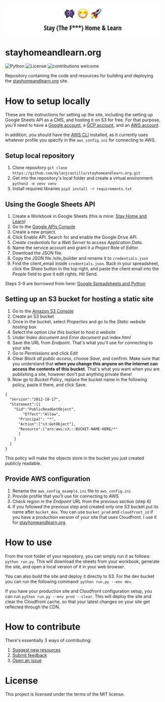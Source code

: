 ![](stayhomeandlearn_banner.png)
# stayhomeandlearn.org
![Python](https://img.shields.io/badge/Python-v3.7.1-brightgreen) ![License](https://img.shields.io/badge/license-MIT-blue) ![contributions welcome](https://img.shields.io/badge/contributions-welcome-brightgreen.svg?style=flat)

Repository containing the code and resources for building and deploying the [stayhomeandlearn.org](https://stayhomeandlearn.org) site.

# How to setup locally

These are the instructions for setting up the site, including the setting up Google Sheets API as a CMS, and hosting it on S3 for free. 
For that purpose, you'll need to have a [Google account](https://myaccount.google.com/), a [GCP account](https://cloud.google.com/), and an [AWS account](https://aws.amazon.com/free/). 

In addition, you should have the [AWS CLI](https://docs.aws.amazon.com/cli/latest/userguide/install-cliv2.html) installed, as it currently uses whatever profile you specify in the `aws_config.ini` for connecting to AWS.

## Setup local repository
1. Clone repository `git clone https://github.com/dylanjcastillo/stayhomeandlearn.org.git`
2. Get into the repository's local folder and create a virtual environment: `python3 -m venv venv`
3. Install required libraries `pip3 install -r requirements.txt`

## Using the Google Sheets API
1. Create a Workbook in Google Sheets (this is mine: [Stay Home and Learn](https://docs.google.com/spreadsheets/d/1RiPaFQHyDr1-jmefeenK3TAnn9MShQQBhD6fZV0LgGM/edit?usp=sharing))
2. Go to the [Google APIs Console](https://console.developers.google.com/)
3. Create a new project.
4. Click Enable API. Search for and enable the Google Drive API.
5. *Create credentials* for a *Web Server* to access *Application Data*.
6. Name the service account and grant it a *Project* Role of *Editor*.
7. Download the JSON file.
8. Copy the JSON file <REPO>/site_builder and rename it to `credentials.json`
9. Find the client_email inside `credentials.json`. Back in your spreadsheet, click the *Share* button in the top right, and paste the client email into the *People* field to give it edit rights. Hit Send. 

Steps 3-9 are *borrowed* from here: [Google Spreadsheets and Python](https://www.twilio.com/blog/2017/02/an-easy-way-to-read-and-write-to-a-google-spreadsheet-in-python.html)

## Setting up an S3 bucket for hosting a static site 

1. Go to the [Amazon S3 Console](https://console.aws.amazon.com/s3) 
2. Create an S3 bucket
3. Once in the bucket, select *Properties* and go to the *Static website hosting* box
4. Select the option *Use this bucket to host a website*
5. Under *Index document* and *Error document* put index.html
6. Save the URL from *Endpoint*. That's what you'll use for connecting to your site.
7. Go to *Permissions* and click *Edit*
8. Clear *Block all public access*, choose *Save*, and confirm. Make sure that you understand that **when you change this anyone on the internet can access the contents of this bucket**. That's what you want when you are publishing a site, however don't put anything private there!
9. Now go to *Bucket Policy*, replace the bucket name in the following policy, paste it there, and click Save. 
```json5
{
  "Version":"2012-10-17",
  "Statement":[{
	"Sid":"PublicReadGetObject",
        "Effect":"Allow",
	  "Principal": "*",
      "Action":["s3:GetObject"],
      "Resource":["arn:aws:s3:::BUCKET-NAME-HERE/*"
      ]
    }
  ]
}
```
This policy will make the objects store in the bucket you just created publicly readable.

## Provide AWS configuration 
1. Rename the `aws_config_example.ini` file to `aws_config.ini`
2. Provide profile that you'll use for connecting to AWS
3. Check region in the *Endpoint* URL from the previous section (step 6)  
4. If you followed the previous step and created only one S3 bucket put its name after `bucket_dev`. You can use `bucket_prod` and `cloudfront_id` if you have a production version of your site that uses Cloudfront. I use it for [stayhomeandlearn.org](https://stayhomeandlearn.org).

# How to use

From the root folder of your repository, you can simply run it as follows: `python run.py`. This will download the sheets from your workbook, generate the site, and open a local version of it in your web browser.

You can also build the site and deploy it directly to S3. For the dev bucket you can run the following command: `python run.py --env dev`.

If you have your production site and Cloudfront configuration setup, you can run `python run.py --env prod --clear`. This will deploy the site and clear the Cloudfront cache, so that your latest changes on your site get reflected through the CDN. 

# How to contribute

There's essentially 3 ways of contributing:

1. [Suggest new resources](https://docs.google.com/forms/d/e/1FAIpQLSf6qLcvJGWS3VltKV99sO0KhBxmWxb0sdIpVu93OolL42s7rQ/viewform?usp=sf_link)
2. [Submit feedback](https://docs.google.com/forms/d/e/1FAIpQLSfd4IFQ0xgFnbF04EvPjsN5fuwOj95v1rN6X2ftpu3drTXOiQ/viewform?usp=sf_link)
3. [Open an issue](https://github.com/dylanjcastillo/stayhomeandlearn.org/issues/new/choose)

# License

This project is licensed under the terms of the MIT license.
